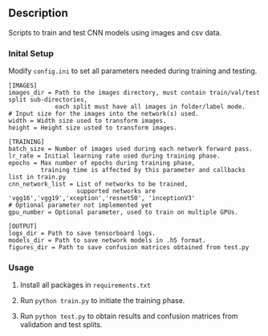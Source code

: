 ## Description

Scripts to train and test CNN models using images and csv data.

### Inital Setup

Modify `config.ini` to set all parameters needed during training and testing.

    [IMAGES]
    images_dir = Path to the images directory, must contain train/val/test split sub-directories,
                 each split must have all images in folder/label mode.
    # Input size for the images into the network(s) used.
    width = Width size used to transform images.
    height = Height size usted to transform images.

    [TRAINING]
    batch_size = Number of images used during each network forward pass.
    lr_rate = Initial learning rate used during training phase.
    epochs = Max number of epochs during training phase,
             training time is affected by this parameter and callbacks list in train.py
    cnn_network_list = List of networks to be trained,
                       supported networks are 'vgg16','vgg19','xception','resnet50', 'inceptionV3'
    # Optional parameter not implemented yet
    gpu_number = Optional parameter, used to train on multiple GPUs.

    [OUTPUT]
    logs_dir = Path to save tensorboard logs.
    models_dir = Path to save network models in .h5 format.
    figures_dir = Path to save confusion matrices obtained from test.py

### Usage

1. Install all packages in `requirements.txt`

2. Run `python train.py` to initiate the training phase.

3. Run `python test.py` to obtain results and confusion matrices from validation and test splits.
